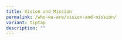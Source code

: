 ```yaml
---
title: Vision and Mission
permalink: /who-we-are/vision-and-mission/
variant: tiptap
description: ""
---
```

